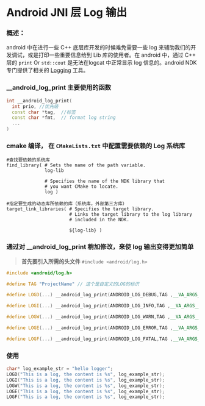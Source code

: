 # Android JNI 层 Log 输出

### 概述：

android 中在进行一些 C++ 底层库开发的时候难免需要一些 log 来辅助我们的开发调试，或是打印一些重要信息给到 Lib 库的使用者。在 android 中，通过 C++ 层的 `print`  Or `std::cout` 是无法在logcat 中正常显示 log 信息的。android NDK 专门提供了相关的 [Logging](https://developer.android.com/ndk/reference/group/logging) 工具。



### __android_log_print 主要使用的函数

```c++
int __android_log_print(
  int prio,	//优先级
  const char *tag,	//标签
  const char *fmt,  // format log string
  ...
)
```



### cmake 编译， 在 `CMakeLists.txt` 中配置需要依赖的 Log 系统库

```
#查找要依赖的系统库
find_library( # Sets the name of the path variable.
              log-lib

              # Specifies the name of the NDK library that
              # you want CMake to locate.
              log )

#指定要生成的动态库所依赖的库（系统库，外部第三方库）
target_link_libraries( # Specifies the target library.
                       # Links the target library to the log library
                       # included in the NDK.
                       
                       ${log-lib} )
```



### 通过对 __android_log_print 稍加修改，来使 log 输出变得更加简单

> **首先要引入所需的头文件** `#include <android/log.h>`

```c++
#include <android/log.h>

#define TAG "ProjectName" // 这个是自定义的LOG的标识   

#define LOGD(...) __android_log_print(ANDROID_LOG_DEBUG,TAG ,__VA_ARGS__) // 定义LOGD类型，在 Release 模式下禁用   

#define LOGI(...) __android_log_print(ANDROID_LOG_INFO,TAG ,__VA_ARGS__) // 定义LOGI类型   

#define LOGW(...) __android_log_print(ANDROID_LOG_WARN,TAG ,__VA_ARGS__) // 定义LOGW类型   

#define LOGE(...) __android_log_print(ANDROID_LOG_ERROR,TAG ,__VA_ARGS__) // 定义LOGE类型   

#define LOGF(...) __android_log_print(ANDROID_LOG_FATAL,TAG ,__VA_ARGS__) // 定义LOGF类型 
```



### 使用

```c++
char* log_example_str = "hello logger";
LOGD("This is a log, the content is %s", log_example_str);
LOGI("This is a log, the content is %s", log_example_str);
LOGW("This is a log, the content is %s", log_example_str);
LOGE("This is a log, the content is %s", log_example_str);
LOGF("This is a log, the content is %s", log_example_str);
```

